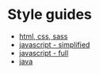 # Style guides

- [html, css, sass](./htmlcss.md)
- [javascript - simplified](./javascript-standard-modified.md)
- [javascript - full](./javascript.md)
- [java](./java/java.html)
